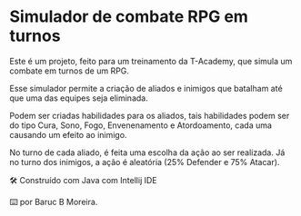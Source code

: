 # Simulador de combate RPG em turnos
Este é um projeto, feito para um treinamento da T-Academy, que simula um combate em turnos de um RPG.

Esse simulador permite a criação de aliados e inimigos que batalham até que uma das equipes seja eliminada. 

Podem ser criadas habilidades para os aliados, tais habilidades podem ser do tipo Cura, Sono, Fogo, Envenenamento e Atordoamento, cada uma causando um efeito ao inimigo.

No turno de cada aliado, é feita uma escolha da ação ao ser realizada. 
Já no turno dos inimigos, a ação é aleatória (25% Defender e 75% Atacar).


🛠️ Construído com Java com Intellij IDE

⌨️ por Baruc B Moreira.

